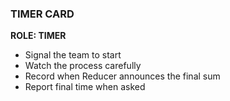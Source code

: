 ### TIMER CARD
**ROLE: TIMER**
- Signal the team to start
- Watch the process carefully
- Record when Reducer announces the final sum
- Report final time when asked